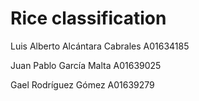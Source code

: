 # Rice classification

Luis Alberto Alcántara Cabrales A01634185

Juan Pablo García Malta A01639025

Gael Rodríguez Gómez A01639279